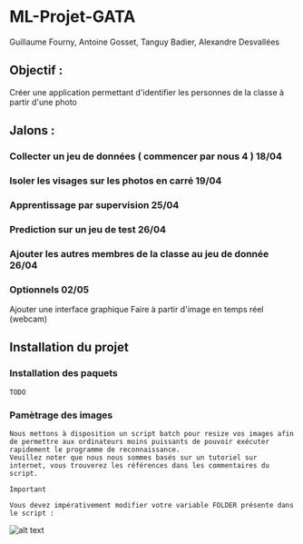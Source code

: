 # ML-Projet-GATA
Guillaume Fourny, Antoine Gosset, Tanguy Badier, Alexandre Desvallées

## Objectif :

Créer une application permettant d'identifier les personnes de la classe à partir d'une photo

## Jalons :

### Collecter un jeu de données ( commencer par nous 4 ) 18/04

### Isoler les visages sur les photos en carré 19/04

### Apprentissage par supervision 25/04

### Prediction sur un jeu de test 26/04

### Ajouter les autres membres de la classe au jeu de donnée 26/04

### Optionnels 02/05
  Ajouter une interface graphique 
  Faire à partir d'image en temps réel (webcam) 
  
## Installation du projet

### Installation des paquets

	TODO

### Pamètrage des images

	Nous mettons à disposition un script batch pour resize vos images afin de permettre aux ordinateurs moins puissants de pouvoir exécuter rapidement le programme de reconnaissance.
	Veuillez noter que nous nous sommes basés sur un tutoriel sur internet, vous trouverez les références dans les commentaires du script.

	Important

	Vous devez impérativement modifier votre variable FOLDER présente dans le script :

![alt text](https://raw.githubusercontent.com/Rock3f/ML-Projet-GATA/tree/master/.assets/BatchResize_InitConfig.png)


